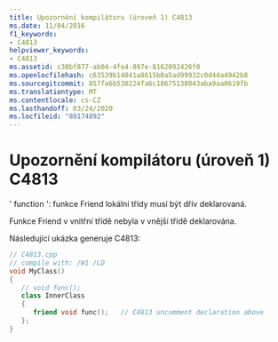 ```yaml
---
title: Upozornění kompilátoru (úroveň 1) C4813
ms.date: 11/04/2016
f1_keywords:
- C4813
helpviewer_keywords:
- C4813
ms.assetid: c30bf877-ab04-4fe4-897e-8162092426f0
ms.openlocfilehash: c63539b14041a8615b0a5ad99932c0d44a4942b8
ms.sourcegitcommit: 857fa6b530224fa6c18675138043aba9aa0619fb
ms.translationtype: MT
ms.contentlocale: cs-CZ
ms.lasthandoff: 03/24/2020
ms.locfileid: "80174892"
---
```

# <a name="compiler-warning-level-1-c4813"></a>Upozornění kompilátoru (úroveň 1) C4813

' function ': funkce Friend lokální třídy musí být dřív deklarovaná.

Funkce Friend v vnitřní třídě nebyla v vnější třídě deklarována.

Následující ukázka generuje C4813:

```cpp
// C4813.cpp
// compile with: /W1 /LD
void MyClass()
{
   // void func();
   class InnerClass
   {
      friend void func();   // C4813 uncomment declaration above
   };
}
```
